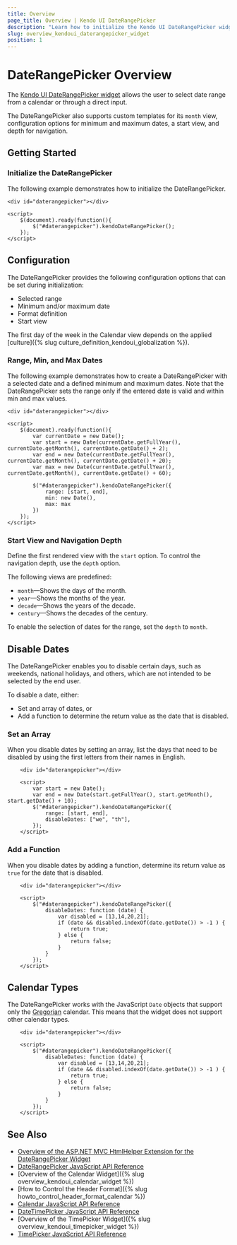 ```yaml
---
title: Overview
page_title: Overview | Kendo UI DateRangePicker
description: "Learn how to initialize the Kendo UI DateRangePicker widget and configure its options."
slug: overview_kendoui_daterangepicker_widget
position: 1
---
```


# DateRangePicker Overview

The [Kendo UI DateRangePicker widget](http://demos.telerik.com/kendo-ui/daterangepicker/index) allows the user to select date range from a calendar or through a direct input.

The DateRangePicker also supports custom templates for its `month` view, configuration options for minimum and maximum dates, a start view, and depth for navigation.

## Getting Started

### Initialize the DateRangePicker

The following example demonstrates how to initialize the DateRangePicker.

    <div id="daterangepicker"></div>

    <script>
        $(document).ready(function(){
            $("#daterangepicker").kendoDateRangePicker();
        });
    </script>

## Configuration

The DateRangePicker provides the following configuration options that can be set during initialization:

* Selected range
* Minimum and/or maximum date
* Format definition
* Start view

The first day of the week in the Calendar view depends on the applied [culture]({% slug culture_definition_kendoui_globalization %}).

### Range, Min, and Max Dates

The following example demonstrates how to create a DateRangePicker with a selected date and a defined minimum and maximum dates. Note that the DateRangePicker sets the range only if the entered date is valid and within min and max values.



    <div id="daterangepicker"></div>

    <script>
        $(document).ready(function(){
		    var currentDate = new Date();
			var start = new Date(currentDate.getFullYear(), currentDate.getMonth(), currentDate.getDate() + 2);
            var end = new Date(currentDate.getFullYear(), currentDate.getMonth(), currentDate.getDate() + 20);
			var max = new Date(currentDate.getFullYear(), currentDate.getMonth(), currentDate.getDate() + 60);

            $("#daterangepicker").kendoDateRangePicker({
                range: [start, end],
                min: new Date(),
                max: max
            })
        });
    </script>


### Start View and Navigation Depth

Define the first rendered view with the `start` option. To control the navigation depth, use the `depth` option.

The following views are predefined:

* `month`&mdash;Shows the days of the month.
* `year`&mdash;Shows the months of the year.
* `decade`&mdash;Shows the years of the decade.
* `century`&mdash;Shows the decades of the century.

To enable the selection of dates for the range, set the `depth` to `month`.

## Disable Dates

The DateRangePicker enables you to disable certain days, such as weekends, national holidays, and others, which are not intended to be selected by the end user.

To disable a date, either:
* Set and array of dates, or
* Add a function to determine the return value as the date that is disabled.

### Set an Array

When you disable dates by setting an array, list the days that need to be disabled by using the first letters from their names in English.



```dojo
    <div id="daterangepicker"></div>

    <script>
		var start = new Date();
		var end = new Date(start.getFullYear(), start.getMonth(), start.getDate() + 10);
		$("#daterangepicker").kendoDateRangePicker({
			range: [start, end],
			disableDates: ["we", "th"],
		});
    </script>
```

### Add a Function

When you disable dates by adding a function, determine its return value as `true` for the date that is disabled.



```dojo
    <div id="daterangepicker"></div>

    <script>
        $("#daterangepicker").kendoDateRangePicker({
            disableDates: function (date) {
                var disabled = [13,14,20,21];
                if (date && disabled.indexOf(date.getDate()) > -1 ) {
                    return true;
                } else {
                    return false;
                }
            }
        });
    </script>
```

## Calendar Types

The DateRangePicker works with the JavaScript `Date` objects that support only the [Gregorian](https://en.wikipedia.org/wiki/Gregorian_calendar) calendar. This means that the widget does not support other calendar types.



```dojo
    <div id="daterangepicker"></div>

    <script>
        $("#daterangepicker").kendoDateRangePicker({
            disableDates: function (date) {
                var disabled = [13,14,20,21];
                if (date && disabled.indexOf(date.getDate()) > -1 ) {
                    return true;
                } else {
                    return false;
                }
            }
        });
    </script>
```

## See Also

* [Overview of the ASP.NET MVC HtmlHelper Extension for the DateRangePicker Widget](/aspnet-mvc/helpers/daterangepicker/overview)
* [DateRangePicker JavaScript API Reference](/api/javascript/ui/daterangepicker)
* [Overview of the Calendar Widget]({% slug overview_kendoui_calendar_widget %})
* [How to Control the Header Format]({% slug howto_control_header_format_calendar %})
* [Calendar JavaScript API Reference](/api/javascript/ui/calendar)
* [DateTimePicker JavaScript API Reference](/api/javascript/ui/datetimepicker)
* [Overview of the TimePicker Widget]({% slug overview_kendoui_timepicker_widget %})
* [TimePicker JavaScript API Reference](/api/javascript/ui/timepicker)
